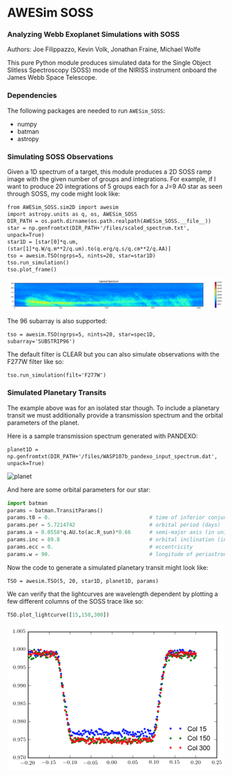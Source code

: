# AWESim SOSS

### Analyzing Webb Exoplanet Simulations with SOSS

Authors: Joe Filippazzo, Kevin Volk, Jonathan Fraine, Michael Wolfe

This pure Python module produces simulated data for the Single Object Slitless Spectroscopy (SOSS) mode of the NIRISS instrument onboard the James Webb Space Telescope.

### Dependencies
The following packages are needed to run `AWESim_SOSS`:
- numpy
- batman
- astropy

### Simulating SOSS Observations

Given a 1D spectrum of a target, this module produces a 2D SOSS ramp image with the given number of groups and integrations. For example, if I want to produce 20 integrations of 5 groups each for a J=9 A0 star as seen through SOSS, my code might look like:

```
from AWESim_SOSS.sim2D import awesim
import astropy.units as q, os, AWESim_SOSS
DIR_PATH = os.path.dirname(os.path.realpath(AWESim_SOSS.__file__))
star = np.genfromtxt(DIR_PATH+'/files/scaled_spectrum.txt', unpack=True)
star1D = [star[0]*q.um, (star[1]*q.W/q.m**2/q.um).to(q.erg/q.s/q.cm**2/q.AA)]
tso = awesim.TSO(ngrps=5, nints=20, star=star1D)
tso.run_simulation()
tso.plot_frame()
```

![output](AWESim_SOSS/img/2D_star.png "The output trace")

The 96 subarray is also supported:

```
tso = awesim.TSO(ngrps=5, nints=20, star=spec1D, subarray='SUBSTRIP96')
```

The default filter is CLEAR but you can also simulate observations with the F277W filter like so:

```
tso.run_simulation(filt='F277W')
```

### Simulated Planetary Transits

The example above was for an isolated star though. To include a planetary transit we must additionally provide a transmission spectrum and the orbital parameters of the planet.

Here is a sample transmission spectrum generated with PANDEXO:

```
planet1D = np.genfromtxt(DIR_PATH+'/files/WASP107b_pandexo_input_spectrum.dat', unpack=True)
````

![planet](AWESim_SOSS/img/1D_planet.png "Planet")

And here are some orbital parameters for our star:

```python
import batman
params = batman.TransitParams()
params.t0 = 0.                                # time of inferior conjunction
params.per = 5.7214742                        # orbital period (days)
params.a = 0.0558*q.AU.to(ac.R_sun)*0.66      # semi-major axis (in units of stellar radii)
params.inc = 89.8                             # orbital inclination (in degrees)
params.ecc = 0.                               # eccentricity
params.w = 90.                                # longitude of periastron (in degrees)
```

Now the code to generate a simulated planetary transit might look like:

```
TSO = awesim.TSO(5, 20, star1D, planet1D, params)
```

We can verify that the lightcurves are wavelength dependent by plotting a few different columns of the SOSS trace like so:

```python
TSO.plot_lightcurve([15,150,300])
```

![lightcurves](AWESim_SOSS/img/lc.png "lightcurves")
